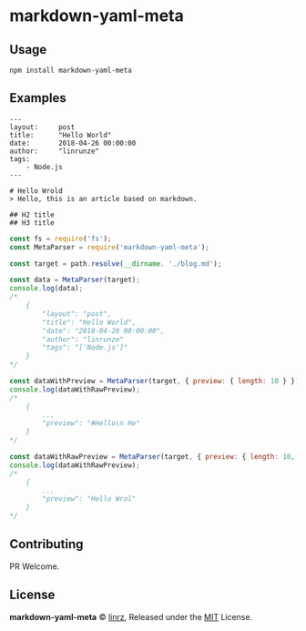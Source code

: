 # markdown-yaml-meta

## Usage
```shell
npm install markdown-yaml-meta

```
## Examples
```
---
layout:     post
title:      "Hello World"
date:       2018-04-26 00:00:00
author:     "linrunze"
tags:
    - Node.js
---

# Hello Wrold
> Hello, this is an article based on markdown.

## H2 title
## H3 title

```
```js
const fs = require('fs');
const MetaParser = require('markdown-yaml-meta');

const target = path.resolve(__dirname. './blog.md');

const data = MetaParser(target);
console.log(data);
/*
    {
        "layout": "post",
        "title": "Hello World",
        "date": "2018-04-26 00:00:00",
        "author": "linrunze"
        "tags": "['Node.js']"
    }
*/

const dataWithPreview = MetaParser(target, { preview: { length: 10 } });
console.log(dataWithRawPreview);
/*
    {
        ...
        "preview": "#Hello\n He"
    }
*/

const dataWithRawPreview = MetaParser(target, { preview: { length: 10, raw: true } });
console.log(dataWithRawPreview);
/*
    {
        ...
        "preview": "Hello Wrol"
    }
*/

```

## Contributing
PR Welcome.

## License
**markdown-yaml-meta** © [linrz](https://github.com/linrz), Released under the [MIT](./LICENSE) License.